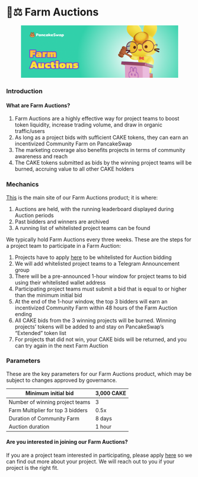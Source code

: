 # 🧑⚖ Farm Auctions

<figure><img src="../.gitbook/assets/Farm Auctions.png" alt=""><figcaption></figcaption></figure>

### Introduction

#### What are Farm Auctions?

1. Farm Auctions are a highly effective way for project teams to boost token liquidity, increase trading volume, and draw in organic traffic/users
2. As long as a project bids with sufficient CAKE tokens, they can earn an incentivized Community Farm on PancakeSwap
3. The marketing coverage also benefits projects in terms of community awareness and reach&#x20;
4. The CAKE tokens submitted as bids by the winning project teams will be burned, accruing value to all other CAKE holders

### Mechanics

[This](https://pancakeswap.finance/farms/auction) is the main site of our Farm Auctions product; it is where:

1. Auctions are held, with the running leaderboard displayed during Auction periods
2. Past bidders and winners are archived
3. A running list of whitelisted project teams can be found

We typically hold Farm Auctions every three weeks. These are the steps for a project team to participate in a Farm Auction:

1. Projects have to apply [here](https://docs.google.com/forms/d/e/1FAIpQLSfQNsAfh98SAfcqJKR3is2hdvMRdnvfd2F3Hql96vXHgIi3Bw/viewform) to be whitelisted for Auction bidding
2. We will add whitelisted project teams to a Telegram Announcement group
3. There will be a pre-announced 1-hour window for project teams to bid using their whitelisted wallet address
4. Participating project teams must submit a bid that is equal to or higher than the minimum initial bid
5. At the end of the 1-hour window, the top 3 bidders will earn an incentivized Community Farm within 48 hours of the Farm Auction ending
6. All CAKE bids from the 3 winning projects will be burned. Winning projects’ tokens will be added to and stay on PancakeSwap’s “Extended” token list
7. For projects that did not win, your CAKE bids will be returned, and you can try again in the next Farm Auction

### Parameters

These are the key parameters for our Farm Auctions product, which may be subject to changes approved by governance.

| Minimum initial bid               | 3,000 CAKE |
| --------------------------------- | ---------- |
| Number of winning project teams   | 3          |
| Farm Multiplier for top 3 bidders | 0.5x       |
| Duration of Community Farm        | 8 days     |
| Auction duration                  | 1 hour     |

#### Are you interested in joining our Farm Auctions?

If you are a project team interested in participating, please apply [here](https://docs.google.com/forms/d/e/1FAIpQLSfQNsAfh98SAfcqJKR3is2hdvMRdnvfd2F3Hql96vXHgIi3Bw/viewform) so we can find out more about your project. We will reach out to you if your project is the right fit.
